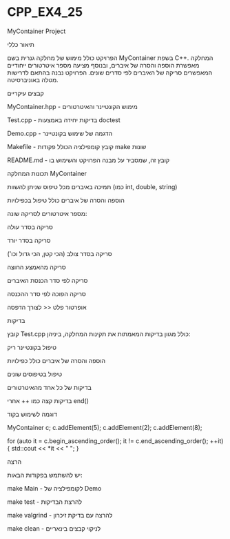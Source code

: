 # CPP_EX4_25

MyContainer Project

תיאור כללי

הפרויקט כולל מימוש של מחלקה גנרית בשם MyContainer בשפת C++. המחלקה מאפשרת הוספה והסרה של איברים, ובנוסף מציעה מספר איטרטורים ייחודיים המאפשרים סריקה של האיברים לפי סדרים שונים. הפרויקט נבנה בהתאם לדרישות מטלה באוניברסיטה.

קבצים עיקריים

MyContainer.hpp - מימוש הקונטיינר והאיטרטורים

Test.cpp - בדיקות יחידה באמצעות doctest

Demo.cpp - הדגמה של שימוש בקונטיינר

Makefile - קובץ קומפילציה הכולל פקודות make שונות

README.md - קובץ זה, שמסביר על מבנה הפרויקט והשימוש בו

תכונות המחלקה MyContainer

תמיכה באיברים מכל טיפוס שניתן להשוות (כמו int, double, string)

הוספה והסרה של איברים כולל טיפול בכפילויות

מספר איטרטורים לסריקה שונה:

סריקה בסדר עולה

סריקה בסדר יורד

סריקה בסדר צולב (הכי קטן, הכי גדול וכו')

סריקה מהאמצע החוצה

סריקה לפי סדר הכנסת האיברים

סריקה הפוכה לפי סדר ההכנסה

אופרטור פלט << לצורך הדפסה

בדיקות

קובץ Test.cpp כולל מגוון בדיקות המאמתות את תקינות המחלקה, ביניהן:

טיפול בקונטיינר ריק

הוספה והסרה של איברים כולל כפילויות

טיפול בטיפוסים שונים

בדיקות של כל אחד מהאיטרטורים

בדיקות קצה כמו ++ אחרי end()

דוגמה לשימוש בקוד

MyContainer<int> c;
c.addElement(5);
c.addElement(2);
c.addElement(8);

for (auto it = c.begin_ascending_order(); it != c.end_ascending_order(); ++it) {
    std::cout << *it << " ";
}

הרצה

יש להשתמש בפקודות הבאות:

make Main - לקומפילציה של Demo

make test - להרצת הבדיקות

make valgrind - להרצה עם בדיקת זיכרון

make clean - לניקוי קבצים בינאריים
